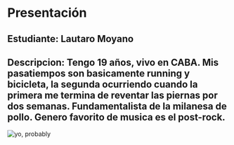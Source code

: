 # Presentación

## Estudiante: Lautaro Moyano

## Descripcion: Tengo 19 años, vivo en CABA. Mis pasatiempos son basicamente running y bicicleta, la segunda ocurriendo cuando la primera me termina de reventar las piernas por dos semanas. Fundamentalista de la milanesa de pollo. Genero favorito de musica es el post-rock.

![yo, probably](foto.jpeg)
